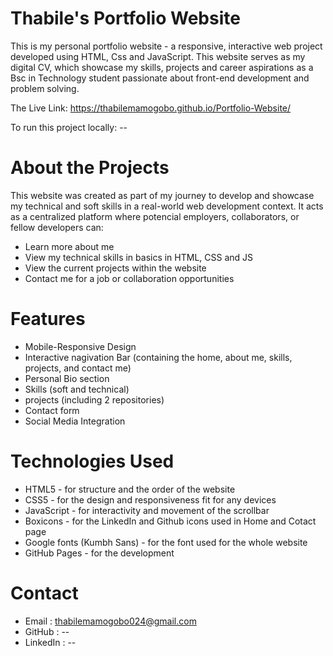 # Thabile's Portfolio Website
This is my personal portfolio website - a responsive, interactive web project developed using HTML, Css and JavaScript. This website serves as my digital CV, which showcase my skills, projects and career aspirations as a Bsc in Technology student passionate about front-end development and problem solving.

The Live Link:  https://thabilemamogobo.github.io/Portfolio-Website/

To run this project locally: --

# About the Projects
This website was created as part of my journey to develop and showcase my technical and soft skills in a real-world web development context. It acts as a centralized platform where potencial employers, collaborators, or fellow developers can:

 - Learn more about me
 - View my technical skills in basics in HTML, CSS and JS
 - View the current projects within the website 
 - Contact me for a job or collaboration opportunities 

 # Features
 - Mobile-Responsive Design
 - Interactive nagivation Bar (containing the home, about me, skills, projects, and contact me)
 - Personal Bio section
 - Skills (soft and technical)
 - projects (including 2 repositories)
 - Contact form
 - Social Media Integration 

 # Technologies Used
 - HTML5 - for structure and the order of the website
 - CSS5 - for the design and responsiveness fit for any devices
 - JavaScript - for interactivity and movement of the scrollbar
 - Boxicons - for the LinkedIn and Github icons used in Home and Cotact page
 - Google fonts (Kumbh Sans) - for the font used for the whole website
 - GitHub Pages - for the development

# Contact
- Email : thabilemamogobo024@gmail.com
- GitHub : --
- LinkedIn : --
